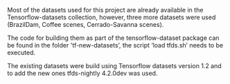 Most of the datasets used for this project are already available in the Tensorflow-datasets collection, however, three
more datasets were used (BrazilDam, Coffee scenes, Cerrado-Savanna scenes).

The code for building them as part of the tensorflow-dataset package can be found in the folder 'tf-new-datasets’, 
the script ‘load tfds.sh’ needs to be executed.

The existing datasets were build using Tensorflow datasets version 1.2 and to add the new ones tfds-nightly 4.2.0dev was used.
